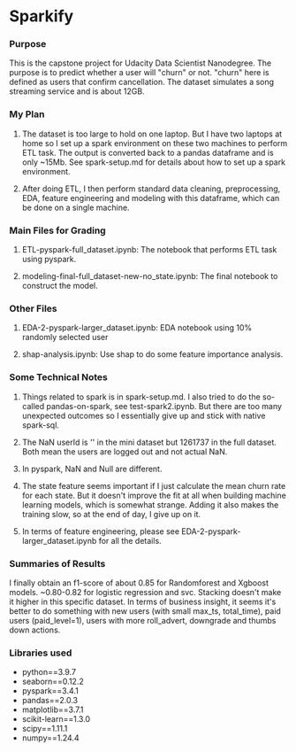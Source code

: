 # Sparkify

### Purpose
This is the capstone project for Udacity Data Scientist Nanodegree. The purpose is to predict whether a user will "churn" or not. "churn" here is defined as users that confirm cancellation. The dataset simulates a song streaming service and is about 12GB. 

### My Plan
1. The dataset is too large to hold on one laptop. But I have two laptops at home so I set up a spark environment on these two machines to perform ETL task. The output is converted back to a pandas dataframe and is only ~15Mb. See spark-setup.md for details about how to set up a spark environment.

2. After doing ETL, I then perform standard data cleaning, preprocessing, EDA, feature engineering and modeling with this dataframe, which can be done on a single machine.

### Main Files for Grading
1. ETL-pyspark-full_dataset.ipynb: The notebook that performs ETL task using pyspark.

2. modeling-final-full_dataset-new-no_state.ipynb: The final notebook to construct the model.

### Other Files
1. EDA-2-pyspark-larger_dataset.ipynb: EDA notebook using 10% randomly selected user

2. shap-analysis.ipynb: Use shap to do some feature importance analysis. 

### Some Technical Notes
1. Things related to spark is in spark-setup.md. I also tried to do the so-called pandas-on-spark, see test-spark2.ipynb. But there are too many unexpected outcomes so I essentially give up and stick with native spark-sql.

2. The NaN userId is '' in the mini dataset but 1261737 in the full dataset. Both mean the users are logged out and not actual NaN.

3. In pyspark, NaN and Null are different.

4. The state feature seems important if I just calculate the mean churn rate for each state. But it doesn't improve the fit at all when building machine learning models, which is somewhat strange. Adding it also makes the training slow, so at the end of day, I give up on it.

5. In terms of feature engineering, please see EDA-2-pyspark-larger_dataset.ipynb for all the details.

### Summaries of Results
I finally obtain an f1-score of about 0.85 for Randomforest and Xgboost models. ~0.80-0.82 for logistic regression and svc. Stacking doesn't make it higher in this specific dataset. In terms of business insight, it seems it's better to do something with new users (with small max_ts, total_time), paid users (paid_level=1), users with more roll_advert, downgrade and thumbs down actions.

### Libraries used 
* python==3.9.7
* seaborn==0.12.2
* pyspark==3.4.1
* pandas==2.0.3
* matplotlib==3.7.1 
* scikit-learn==1.3.0 
* scipy==1.11.1
* numpy==1.24.4
